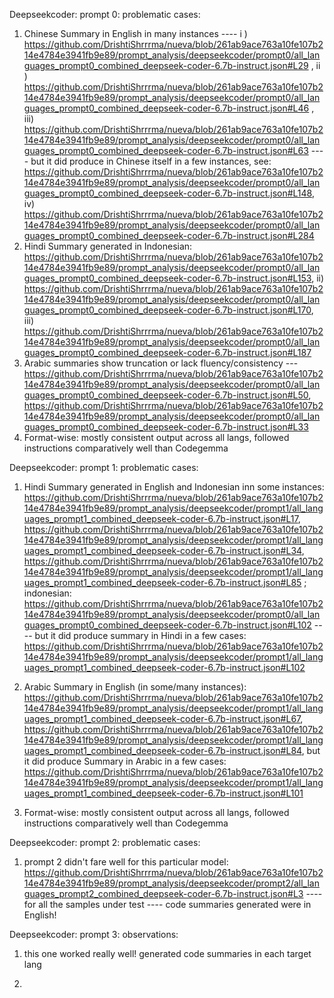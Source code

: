 
Deepseekcoder: prompt 0: problematic cases:

1. Chinese Summary in English in many instances ---- i ) https://github.com/DrishtiShrrrma/nueva/blob/261ab9ace763a10fe107b214e4784e3941fb9e89/prompt_analysis/deepseekcoder/prompt0/all_languages_prompt0_combined_deepseek-coder-6.7b-instruct.json#L29 , ii ) https://github.com/DrishtiShrrrma/nueva/blob/261ab9ace763a10fe107b214e4784e3941fb9e89/prompt_analysis/deepseekcoder/prompt0/all_languages_prompt0_combined_deepseek-coder-6.7b-instruct.json#L46 , iii) https://github.com/DrishtiShrrrma/nueva/blob/261ab9ace763a10fe107b214e4784e3941fb9e89/prompt_analysis/deepseekcoder/prompt0/all_languages_prompt0_combined_deepseek-coder-6.7b-instruct.json#L63 ---- but it did produce in Chinese itself in a few instances, see: https://github.com/DrishtiShrrrma/nueva/blob/261ab9ace763a10fe107b214e4784e3941fb9e89/prompt_analysis/deepseekcoder/prompt0/all_languages_prompt0_combined_deepseek-coder-6.7b-instruct.json#L148, iv) https://github.com/DrishtiShrrrma/nueva/blob/261ab9ace763a10fe107b214e4784e3941fb9e89/prompt_analysis/deepseekcoder/prompt0/all_languages_prompt0_combined_deepseek-coder-6.7b-instruct.json#L284
2. Hindi Summary generated in Indonesian: https://github.com/DrishtiShrrrma/nueva/blob/261ab9ace763a10fe107b214e4784e3941fb9e89/prompt_analysis/deepseekcoder/prompt0/all_languages_prompt0_combined_deepseek-coder-6.7b-instruct.json#L153, ii) https://github.com/DrishtiShrrrma/nueva/blob/261ab9ace763a10fe107b214e4784e3941fb9e89/prompt_analysis/deepseekcoder/prompt0/all_languages_prompt0_combined_deepseek-coder-6.7b-instruct.json#L170, iii) https://github.com/DrishtiShrrrma/nueva/blob/261ab9ace763a10fe107b214e4784e3941fb9e89/prompt_analysis/deepseekcoder/prompt0/all_languages_prompt0_combined_deepseek-coder-6.7b-instruct.json#L187
3. Arabic summaries show truncation or lack fluency/consistency --- https://github.com/DrishtiShrrrma/nueva/blob/261ab9ace763a10fe107b214e4784e3941fb9e89/prompt_analysis/deepseekcoder/prompt0/all_languages_prompt0_combined_deepseek-coder-6.7b-instruct.json#L50, https://github.com/DrishtiShrrrma/nueva/blob/261ab9ace763a10fe107b214e4784e3941fb9e89/prompt_analysis/deepseekcoder/prompt0/all_languages_prompt0_combined_deepseek-coder-6.7b-instruct.json#L33
4. Format-wise: mostly consistent output across all langs, followed instructions comparatively well than Codegemma


Deepseekcoder: prompt 1: problematic cases:

1. Hindi Summary generated in English and Indonesian inn some instances: https://github.com/DrishtiShrrrma/nueva/blob/261ab9ace763a10fe107b214e4784e3941fb9e89/prompt_analysis/deepseekcoder/prompt1/all_languages_prompt1_combined_deepseek-coder-6.7b-instruct.json#L17, https://github.com/DrishtiShrrrma/nueva/blob/261ab9ace763a10fe107b214e4784e3941fb9e89/prompt_analysis/deepseekcoder/prompt1/all_languages_prompt1_combined_deepseek-coder-6.7b-instruct.json#L34, https://github.com/DrishtiShrrrma/nueva/blob/261ab9ace763a10fe107b214e4784e3941fb9e89/prompt_analysis/deepseekcoder/prompt1/all_languages_prompt1_combined_deepseek-coder-6.7b-instruct.json#L85 ; indonesian: https://github.com/DrishtiShrrrma/nueva/blob/261ab9ace763a10fe107b214e4784e3941fb9e89/prompt_analysis/deepseekcoder/prompt0/all_languages_prompt0_combined_deepseek-coder-6.7b-instruct.json#L102 ---- but it did produce summary in Hindi in a few cases: https://github.com/DrishtiShrrrma/nueva/blob/261ab9ace763a10fe107b214e4784e3941fb9e89/prompt_analysis/deepseekcoder/prompt1/all_languages_prompt1_combined_deepseek-coder-6.7b-instruct.json#L102

2. Arabic Summary in English (in some/many instances): https://github.com/DrishtiShrrrma/nueva/blob/261ab9ace763a10fe107b214e4784e3941fb9e89/prompt_analysis/deepseekcoder/prompt1/all_languages_prompt1_combined_deepseek-coder-6.7b-instruct.json#L67, https://github.com/DrishtiShrrrma/nueva/blob/261ab9ace763a10fe107b214e4784e3941fb9e89/prompt_analysis/deepseekcoder/prompt1/all_languages_prompt1_combined_deepseek-coder-6.7b-instruct.json#L84, but it did produce Summary in Arabic in a few cases: https://github.com/DrishtiShrrrma/nueva/blob/261ab9ace763a10fe107b214e4784e3941fb9e89/prompt_analysis/deepseekcoder/prompt1/all_languages_prompt1_combined_deepseek-coder-6.7b-instruct.json#L101
3. Format-wise: mostly consistent output across all langs, followed instructions comparatively well than Codegemma


Deepseekcoder: prompt 2: problematic cases:
1. prompt 2 didn't fare well for this particular model: https://github.com/DrishtiShrrrma/nueva/blob/261ab9ace763a10fe107b214e4784e3941fb9e89/prompt_analysis/deepseekcoder/prompt2/all_languages_prompt2_combined_deepseek-coder-6.7b-instruct.json#L3 ---- for all the samples under test ---- code summaries generated were in English!


Deepseekcoder: prompt 3: observations:
1. this one worked really well! generated code summaries in each target lang

5. 
